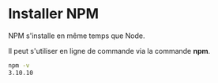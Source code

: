 # Installer NPM

NPM s'installe en même temps que Node.

Il peut s'utiliser en ligne de commande via la commande **npm**.

```bash
npm -v
3.10.10
```
